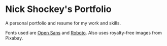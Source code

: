 # Nick Shockey's Portfolio
A personal portfolio and resume for my work and skills.

Fonts used are [Open Sans](https://github.com/googlefonts/opensans/blob/main/OFL.txt) and [Roboto](https://github.com/googlefonts/roboto/blob/main/LICENSE). Also uses royalty-free images from Pixabay.